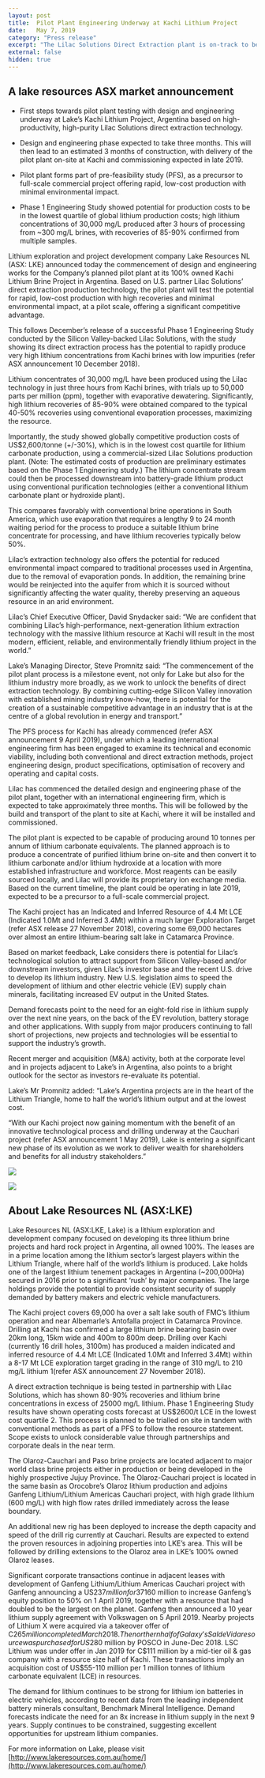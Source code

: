 ```yaml
---
layout: post
title:  Pilot Plant Engineering Underway at Kachi Lithium Project
date:   May 7, 2019
category: "Press release"
excerpt: "The Lilac Solutions Direct Extraction plant is on-track to be operational at the Kachi Lithium project by late 2019, targeting rapid, low-cost lithium production with high recoveries and minimal environmental impact. First steps towards pilot plant testing with design and engineering are underway at Lake’s Kachi Lithium Project, Argentina based on the high-productivity, high-purity Lilac Solutions direct extraction technology."
external: false
hidden: true
---
```


## A lake resources ASX market announcement

* First steps towards pilot plant testing with design and engineering underway at Lake’s Kachi Lithium Project, Argentina based on high-productivity, high-purity Lilac Solutions direct extraction technology.

* Design and engineering phase expected to take three months. This will then lead to an estimated 3 months of construction, with delivery of the pilot plant on-site at Kachi and commissioning expected in late 2019.

* Pilot plant forms part of pre-feasibility study (PFS), as a precursor to full-scale commercial project offering rapid, low-cost production with minimal environmental impact.

* Phase 1 Engineering Study showed potential for production costs to be in the lowest quartile of global lithium production costs; high lithium concentrations of 30,000 mg/L produced after 3 hours of processing from ~300 mg/L brines, with recoveries of 85-90% confirmed from multiple samples.

Lithium exploration and project development company Lake Resources NL (ASX: LKE) announced today the commencement of design and engineering works for the Company’s planned pilot plant at its 100% owned Kachi Lithium Brine Project in Argentina. Based on U.S. partner Lilac Solutions’ direct extraction production technology, the pilot plant will test the potential for rapid, low-cost production with high recoveries and minimal environmental impact, at a pilot scale, offering a significant competitive advantage.

This follows December’s release of a successful Phase 1 Engineering Study conducted by the Silicon Valley-backed Lilac Solutions, with the study showing its direct extraction process has the potential to rapidly produce very high lithium concentrations from Kachi brines with low impurities (refer ASX announcement 10 December 2018).

Lithium concentrates of 30,000 mg/L have been produced using the Lilac technology in just three hours from Kachi brines, with trials up to 50,000 parts per million (ppm), together with evaporative dewatering. Significantly, high lithium recoveries of 85-90% were obtained compared to the typical 40-50% recoveries using conventional evaporation processes, maximizing the resource. 

Importantly, the study showed globally competitive production costs of US$2,600/tonne (+/-30%), which is in the lowest cost quartile for lithium carbonate production, using a commercial-sized Lilac Solutions production plant. (Note: The estimated costs of production are preliminary estimates based on the Phase 1 Engineering study.)  The  lithium concentrate stream could then be processed downstream into battery-grade lithium product using conventional purification technologies (either a conventional lithium carbonate plant or hydroxide plant). 

This compares favorably with conventional brine operations in South America, which use evaporation that requires a lengthy 9 to 24 month waiting period for the process to produce a suitable lithium brine concentrate for processing, and have lithium recoveries typically below 50%.

Lilac’s extraction technology also offers the potential for reduced environmental impact compared to traditional processes used in Argentina, due to the removal of evaporation ponds. In addition, the remaining brine would be reinjected into the aquifer from which it is sourced without significantly affecting the water quality, thereby preserving an aqueous resource in an arid environment. 

Lilac’s Chief Executive Officer, David Snydacker said: “We are confident that combining Lilac’s high-performance, next-generation lithium extraction technology with the massive lithium resource at Kachi will result in the most modern, efficient, reliable, and environmentally friendly lithium project in the world.”

Lake’s Managing Director, Steve Promnitz said: “The commencement of the pilot plant process is a milestone event, not only for Lake but also for the lithium industry more broadly, as we work to unlock the benefits of direct extraction technology. By combining cutting-edge Silicon Valley innovation with established mining industry know-how, there is potential for the creation of a sustainable competitive advantage in an industry that is at the centre of a global revolution in energy and transport.”

The PFS process for Kachi has already commenced (refer ASX announcement 9 April 2019), under which a leading international engineering firm has been engaged to examine its technical and economic viability, including both conventional and direct extraction methods, project engineering design, product specifications, optimisation of recovery and operating and capital costs.

Lilac has commenced the detailed design and engineering phase of the pilot plant, together with an international engineering firm, which is expected to take approximately three months. This will be followed by the build and transport of the plant to site at Kachi, where it will be installed and commissioned. 

The pilot plant is expected to be capable of producing around 10 tonnes per annum of lithium carbonate equivalents. The planned approach is to produce a concentrate of purified lithium brine on-site and then convert it to lithium carbonate and/or lithium hydroxide at a location with more established infrastructure and workforce. Most reagents can be easily sourced locally, and Lilac will provide its proprietary ion exchange media.  Based on the current timeline, the plant could be operating in late 2019, expected to be a precursor to a full-scale commercial project. 

The Kachi project has an Indicated and Inferred Resource of 4.4 Mt LCE (Indicated 1.0Mt and Inferred 3.4Mt) within a much larger Exploration Target (refer ASX release 27 November 2018), covering some 69,000 hectares over almost an entire lithium-bearing salt lake in Catamarca Province.

Based on market feedback, Lake considers there is potential for Lilac’s technological solution to attract support from Silicon Valley-based and/or downstream investors, given Lilac’s investor base and the recent U.S. drive to develop its lithium industry. New U.S. legislation aims to speed the development of lithium and other electric vehicle (EV) supply chain minerals, facilitating increased EV output in the United States.

Demand forecasts point to the need for an eight-fold rise in lithium supply over the next nine years, on the back of the EV revolution, battery storage and other applications. With supply from major producers continuing to fall short of projections, new projects and technologies will be essential to support the industry’s growth.

Recent merger and acquisition (M&A) activity, both at the corporate level and in projects adjacent to Lake’s in Argentina, also points to a bright outlook for the sector as investors re-evaluate its potential.

Lake’s Mr Promnitz added: “Lake’s Argentina projects are in the heart of the Lithium Triangle, home to half the world’s lithium output and at the lowest cost. 

“With our Kachi project now gaining momentum with the benefit of an innovative technological process and drilling underway at the Cauchari project (refer ASX announcement 1 May 2019), Lake is entering a significant new phase of its evolution as we work to deliver wealth for shareholders and benefits for all industry stakeholders.”

![](/assets/Lake+Release+Image.png)

![](/assets/Screen+Shot+2018-12-09+at+9.12.52+PM.png)

## About Lake Resources NL (ASX:LKE)

Lake Resources NL (ASX:LKE, Lake) is a lithium exploration and development company focused on developing its three lithium brine projects and hard rock project in Argentina, all owned 100%. The leases are in a prime location among the lithium sector’s largest players within the Lithium Triangle, where half of the world’s lithium is produced.  Lake holds one of the largest lithium tenement packages in Argentina (~200,000Ha) secured in 2016 prior to a significant ‘rush’ by major companies. The large holdings provide the potential to provide consistent security of supply demanded by battery makers and electric vehicle manufacturers. 

The Kachi project covers 69,000 ha over a salt lake south of FMC’s lithium operation and near Albemarle’s Antofalla project in Catamarca Province. Drilling at Kachi has confirmed a large lithium brine bearing basin over 20km long, 15km wide and 400m to 800m deep. Drilling over Kachi (currently 16 drill holes, 3100m) has produced a maiden indicated and inferred resource of 4.4 Mt LCE (Indicated 1.0Mt and Inferred 3.4Mt) within a 8-17 Mt LCE exploration target grading in the range of 310 mg/L to 210 mg/L lithium  1(refer ASX announcement 27 November 2018). 

A direct extraction technique is being tested in partnership with Lilac Solutions, which has shown 80-90% recoveries and lithium brine concentrations in excess of 25000 mg/L lithium. Phase 1 Engineering Study results have shown operating costs forecast at US$2600/t LCE in the lowest cost quartile 2. This process is planned to be trialled on site in tandem with conventional methods as part of a PFS to follow the resource statement. Scope exists to unlock considerable value through partnerships and corporate deals in the near term.

The Olaroz-Cauchari and Paso brine projects are located adjacent to major world class brine projects either in production or being developed in the highly prospective Jujuy Province. The Olaroz-Cauchari project is located in the same basin as Orocobre’s Olaroz lithium production and adjoins Ganfeng Lithium/Lithium Americas Cauchari project, with high grade lithium (600 mg/L) with high flow rates drilled immediately across the lease boundary.  

An additional new rig has been deployed to increase the depth capacity and speed of the drill rig currently at Cauchari. Results are expected to extend the proven resources in adjoining properties into LKE’s area. This will be followed by drilling extensions to the Olaroz area in LKE’s 100% owned Olaroz leases. 

Significant corporate transactions continue in adjacent leases with development of Ganfeng Lithium/Lithium Americas Cauchari project with Ganfeng announcing a US$237 million for 37% of the Cauchari project previously held by SQM, followed by a further US$160 million to increase Ganfeng’s equity position to 50% on 1 April 2019, together with a resource that had doubled to be the largest on the planet. Ganfeng then announced a 10 year lithium supply agreement with Volkswagen on 5 April 2019. Nearby projects of Lithium X were acquired via a takeover offer of C$265 million completed March 2018. The northern half of Galaxy’s Sal de Vida resource was purchased for US$280 million by POSCO in June-Dec 2018. LSC Lithium was under offer in Jan 2019 for C$111 million by a mid-tier oil & gas company with a resource size half of Kachi. These transactions imply an acquisition cost of US$55-110 million per 1 million tonnes of lithium carbonate equivalent (LCE) in resources.

The demand for lithium continues to be strong for lithium ion batteries in electric vehicles, according to recent data from the leading independent battery minerals consultant, Benchmark Mineral Intelligence. Demand forecasts indicate the need for an 8x increase in lithium supply in the next 9 years. Supply continues to be constrained, suggesting excellent opportunities for upstream lithium companies.

For more information on Lake, please visit [http://www.lakeresources.com.au/home/](http://www.lakeresources.com.au/home/)